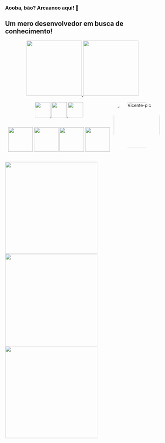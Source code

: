 ### Aooba, bão? Arcaanoo aqui! 🚀
## Um mero desenvolvedor em busca de conhecimento!

<div align="center">
  <a href="https://github.com/arcaanoo">
  <img height="180em" src="https://github-readme-stats.vercel.app/api?username=arcaanoo&show_icons=true&theme=maroongold&include_all_commits=true&count_private=true"/>
  <img height="180em" src="https://github-readme-stats.vercel.app/api/top-langs/?username=arcaanoo&layout=compact&langs_count=7&theme=maroongold"/>
</div>
  
  <div align="center">
  <div style="display: inline_block"><br>
   <img src="https://cdn-icons-png.flaticon.com/512/226/226777.png" width="50" />
    <img src="https://cdn-icons-png.flaticon.com/512/174/174854.png" width="50"/>
    <img src="https://cdn-icons-png.flaticon.com/512/5968/5968313.png" width="50" />
    <img align="right" alt="Vicente-pic" height="150" style="border-radius:50px;" src="https://i.gifer.com/origin/4d/4d01b77bbaa8702885051127445cf662_w200.gif">
  </div>
            </div>
  
  ##
  ###
  
  <div>
      <div align="center">
    <a href="https://www.twitter.com/arcaanox/" target="_blank"><img src="https://cdn-icons.flaticon.com/png/512/3670/premium/3670127.png?token=exp=1657133618~hmac=6e3dacb57065c4145e4af0d004a363ca" target="_blank" width="80"></a>
   <a href="https://discord.com/channels/@me/712820687315927081" target="_blank"><img src="https://cdn-icons.flaticon.com/png/512/3670/premium/3670157.png?token=exp=1657133941~hmac=83d8eb38ba7256a7b5a85b1b0de8d860" target="_blank" width="80"></a> 
    <a href = "mailto:arcaanoo@zarpium.net"><img src="https://cdn-icons.flaticon.com/png/512/3178/premium/3178158.png?token=exp=1657133982~hmac=ba8f01ec63902da735bf323274faefe2" target="_blank" width="80"></a>
    <a href="https://discord.gg/wppuv3EmdX" target="_blank"><img src="https://media.discordapp.net/attachments/988867769120485400/994313644038963220/download.png" target="_blank" width="80"></a> 
  </div>
            </div>
  
  ##
  
  <div>
    <img src="https://media1.giphy.com/media/5eLDrEaRGHegx2FeF2/giphy.gif?cid=ecf05e478orvntgt9lwfsgr56umgq2f01shvhd51wrfb76jn&rid=giphy.gif&ct=s" width="300"/>
    <img src="https://media1.giphy.com/media/cUAGuLiEcTBwRfkAQq/giphy.gif?cid=ecf05e471r5czoen3wxiuurpwu9dcw6kn58fx6tyoyc5su5a&rid=giphy.gif&ct=s" width="300"/>
    <img src="https://media1.giphy.com/media/2zeji2UedvZzvIZ45N/giphy.gif?cid=ecf05e478lacgyighhpup45oi1li5rkxnx9ge8xqf86bzkzd&rid=giphy.gif&ct=s" width="300"/>
  </div>

